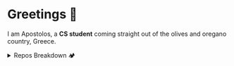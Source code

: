 # Greetings 🍃

I am Apostolos, a **CS student** coming straight out of the olives and oregano country, Greece. 

<details>
  <summary>Repos Breakdown 🏕️</summary> 

#### Front-End 🌹 
- <a href="https://github.com/Kalovelo/feels-like-home" target="_blank">Feels like home</a> - My personal website using **Gatsby**
- <a href="https://github.com/Kalovelo/colourful-presentation" target="_blank"> A Colourful Presentation </a> -  The **Gatsby** front-end of of the colourful presentation website using **Strapi** as a headless CMS

#### Back-End 🍁
- <a href="https://github.com/Kalovelo/a-colourful-api" target="_blank">A Colourful Api</a> - An archived **Nodejs** API for the colourful presentation website before sailing to JamStack

#### Machine Learning 🌳
- <a href="https://github.com/Kalovelo/pneumonia-detection-kaggle" target="_blank"> Pneumonia Detection </a> - A jupyter notebook and a winner submission of an in-class **Kaggle** competition 

#### WordPress ✿
- <a href="https://github.com/Kalovelo/woocommerce-discount-except-most-expensive-or-cheapest-product" target="_blank">Woocommerce discount except most expensive or cheapest product </a> - A name-explanatory **Woocommerce plugin**

#### Group Projects ⛰️
- <a href="https://github.com/TricoreGr/freebieverse" target="_blank"> Freebieverse </a> - **Django** content aggregator website showing all the limited FREE deals  
- <a href="https://github.com/TricoreGr/CAH" target="_blank"> CAH </a> - **Vue / Flask / Socket.io** online game based on the famous Cards Against Humanity ice-breaker

#### Other 🍀
- <a href="https://github.com/Kalovelo/biznames" target="_blank">Biznames </a> - Business Username Generator for **Active Directory**. Used for HTB challenges  
- <a href="https://github.com/Kalovelo/blender-cottage-scene" target="_blank">Blender Cottage Scene (Assignment) </a> - A **Blender** animation scene   
- <a href="https://github.com/Kalovelo/biznames" target="_blank">CrashPP (Assignment) </a> - **Unity** & Vuforia AR mobile application  
</details>
